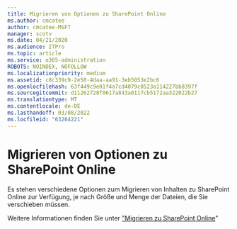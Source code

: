 ```yaml
---
title: Migrieren von Optionen zu SharePoint Online
ms.author: cmcatee
author: cmcatee-MSFT
manager: scotv
ms.date: 04/21/2020
ms.audience: ITPro
ms.topic: article
ms.service: o365-administration
ROBOTS: NOINDEX, NOFOLLOW
ms.localizationpriority: medium
ms.assetid: c8c339c9-2e50-4daa-aa91-3eb5053e2bc6
ms.openlocfilehash: 63f449c9e01f4a7cd4079c0523a114227bb8397f
ms.sourcegitcommit: d11262728f0617a843a0117cb5172aa322022b27
ms.translationtype: MT
ms.contentlocale: de-DE
ms.lasthandoff: 03/08/2022
ms.locfileid: "63264221"
---
```

# <a name="migrate-options-to-sharepoint-online"></a>Migrieren von Optionen zu SharePoint Online

Es stehen verschiedene Optionen zum Migrieren von Inhalten zu SharePoint Online zur Verfügung, je nach Größe und Menge der Dateien, die Sie verschieben müssen.
  
Weitere Informationen finden Sie unter ["Migrieren zu SharePoint Online](https://go.microsoft.com/fwlink/?linkid-2022029)"
  

